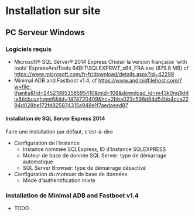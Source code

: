 # Installation sur site

## PC Serveur Windows

### Logiciels requis
- Microsoft® SQL Server® 2014 Express
Choisir la version française 'with tools' ExpressAndTools 64BIT\SQLEXPRWT_x64_FRA.exe (879.8 MB)
cf https://www.microsoft.com/fr-fr/download/details.aspx?id=42299
- Minimal ADB and Fastboot v1.4, cf https://www.androidfilehost.com/?w=file-thanks&fid=24521665358595410&mid=108&download_id=m43k0nq1kt4le8tlcbuvqhqmt6&tid=1474720409&hc=2bba023c598d84d54bb4cca2294d028be172fd825874315a948e1f7aedaeed87

#### Installation de SQL Server Express 2014
Faire une installation par défaut, c'est-à-dire
- Configuration de l'instance
  - Instance nommée SQLExpress, ID d'instance SQLEXPRESS
  - Moteur de base de donnée SQL Server: type de démarrage automatique
  - SQL Server Browser: type de démarrage désactivé
- Configuration du moteuer de base de données
  - Mode d'authentification mixte

### Installation de Minimal ADB and Fastboot v1.4
- TODO

